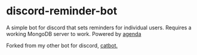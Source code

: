 # discord-reminder-bot
A simple bot for discord that sets reminders for individual users.
Requires a working MongoDB server to work. Powered by [agenda](https://github.com/agenda/agenda)

Forked from my other bot for discord, [catbot.](https://github.com/edwin-jones/discord-catbot)
